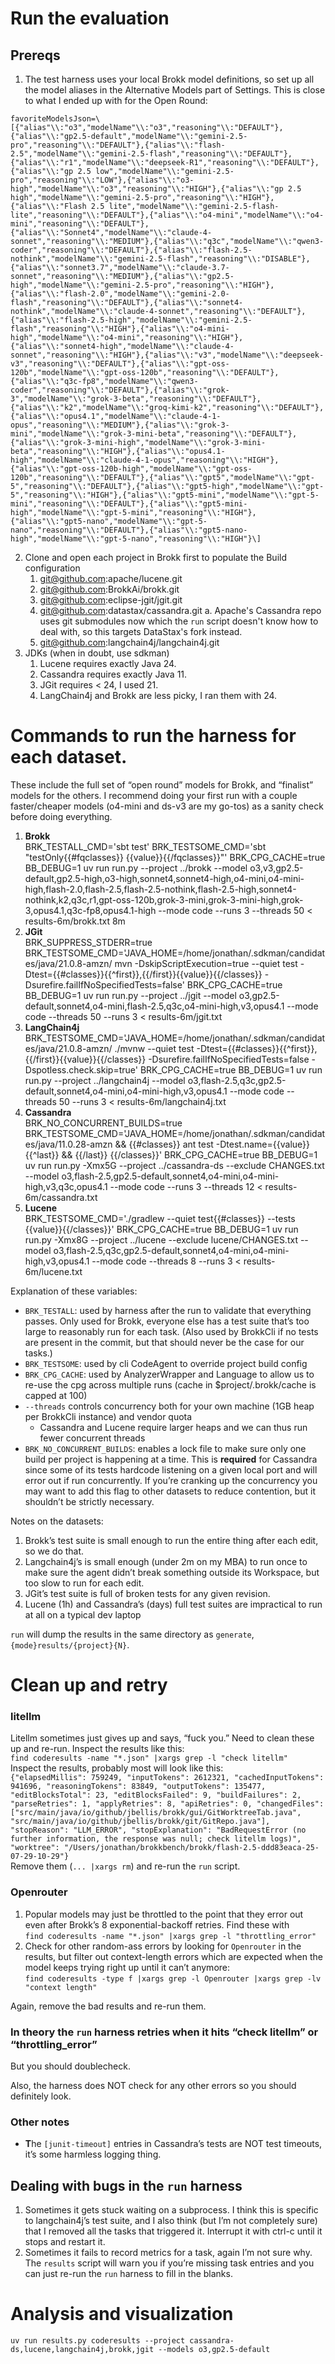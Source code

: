 # Run the evaluation

## Prereqs

1. The test harness uses your local Brokk model definitions, so set up all the model aliases in the Alternative Models part of Settings. This is close to what I ended up with for the Open Round:
```
favoriteModelsJson=\[{"alias"\\:"o3","modelName"\\:"o3","reasoning"\\:"DEFAULT"},{"alias"\\:"gp2.5-default","modelName"\\:"gemini-2.5-pro","reasoning"\\:"DEFAULT"},{"alias"\\:"flash-2.5","modelName"\\:"gemini-2.5-flash","reasoning"\\:"DEFAULT"},{"alias"\\:"r1","modelName"\\:"deepseek-R1","reasoning"\\:"DEFAULT"},{"alias"\\:"gp 2.5 low","modelName"\\:"gemini-2.5-pro","reasoning"\\:"LOW"},{"alias"\\:"o3-high","modelName"\\:"o3","reasoning"\\:"HIGH"},{"alias"\\:"gp 2.5 high","modelName"\\:"gemini-2.5-pro","reasoning"\\:"HIGH"},{"alias"\\:"Flash 2.5 lite","modelName"\\:"gemini-2.5-flash-lite","reasoning"\\:"DEFAULT"},{"alias"\\:"o4-mini","modelName"\\:"o4-mini","reasoning"\\:"DEFAULT"},{"alias"\\:"Sonnet4","modelName"\\:"claude-4-sonnet","reasoning"\\:"MEDIUM"},{"alias"\\:"q3c","modelName"\\:"qwen3-coder","reasoning"\\:"DEFAULT"},{"alias"\\:"flash-2.5-nothink","modelName"\\:"gemini-2.5-flash","reasoning"\\:"DISABLE"},{"alias"\\:"sonnet3.7","modelName"\\:"claude-3.7-sonnet","reasoning"\\:"MEDIUM"},{"alias"\\:"gp2.5-high","modelName"\\:"gemini-2.5-pro","reasoning"\\:"HIGH"},{"alias"\\:"flash-2.0","modelName"\\:"gemini-2.0-flash","reasoning"\\:"DEFAULT"},{"alias"\\:"sonnet4-nothink","modelName"\\:"claude-4-sonnet","reasoning"\\:"DEFAULT"},{"alias"\\:"flash-2.5-high","modelName"\\:"gemini-2.5-flash","reasoning"\\:"HIGH"},{"alias"\\:"o4-mini-high","modelName"\\:"o4-mini","reasoning"\\:"HIGH"},{"alias"\\:"sonnet4-high","modelName"\\:"claude-4-sonnet","reasoning"\\:"HIGH"},{"alias"\\:"v3","modelName"\\:"deepseek-v3","reasoning"\\:"DEFAULT"},{"alias"\\:"gpt-oss-120b","modelName"\\:"gpt-oss-120b","reasoning"\\:"DEFAULT"},{"alias"\\:"q3c-fp8","modelName"\\:"qwen3-coder","reasoning"\\:"DEFAULT"},{"alias"\\:"grok-3","modelName"\\:"grok-3-beta","reasoning"\\:"DEFAULT"},{"alias"\\:"k2","modelName"\\:"groq-kimi-k2","reasoning"\\:"DEFAULT"},{"alias"\\:"opus4.1","modelName"\\:"claude-4-1-opus","reasoning"\\:"MEDIUM"},{"alias"\\:"grok-3-mini","modelName"\\:"grok-3-mini-beta","reasoning"\\:"DEFAULT"},{"alias"\\:"grok-3-mini-high","modelName"\\:"grok-3-mini-beta","reasoning"\\:"HIGH"},{"alias"\\:"opus4.1-high","modelName"\\:"claude-4-1-opus","reasoning"\\:"HIGH"},{"alias"\\:"gpt-oss-120b-high","modelName"\\:"gpt-oss-120b","reasoning"\\:"DEFAULT"},{"alias"\\:"gpt5","modelName"\\:"gpt-5","reasoning"\\:"DEFAULT"},{"alias"\\:"gpt5-high","modelName"\\:"gpt-5","reasoning"\\:"HIGH"},{"alias"\\:"gpt5-mini","modelName"\\:"gpt-5-mini","reasoning"\\:"DEFAULT"},{"alias"\\:"gpt5-mini-high","modelName"\\:"gpt-5-mini","reasoning"\\:"HIGH"},{"alias"\\:"gpt5-nano","modelName"\\:"gpt-5-nano","reasoning"\\:"DEFAULT"},{"alias"\\:"gpt5-nano-high","modelName"\\:"gpt-5-nano","reasoning"\\:"HIGH"}\]
```
2. Clone and open each project in Brokk first to populate the Build configuration
   1. git@github.com:apache/lucene.git
   2. git@github.com:BrokkAi/brokk.git
   3. git@github.com:eclipse-jgit/jgit.git
   4. git@github.com:datastax/cassandra.git
      a. Apache's Cassandra repo uses git submodules now which the `run` script doesn't know how to deal with, so this targets DataStax's fork instead.
   5. git@github.com:langchain4j/langchain4j.git
3. JDKs (when in doubt, use sdkman)  
   1. Lucene requires exactly Java 24\.  
   2. Cassandra requires exactly Java 11\.  
   3. JGit requires \< 24, I used 21\.  
   4. LangChain4j and Brokk are less picky, I ran them with 24.

# Commands to run the harness for each dataset.

These include the full set of “open round” models for Brokk, and “finalist” models for the others. I recommend doing your first run with a couple faster/cheaper models (o4-mini and ds-v3 are my go-tos) as a sanity check before doing everything.

1. **Brokk**  
   BRK\_TESTALL\_CMD='sbt test' BRK\_TESTSOME\_CMD='sbt "testOnly{{\#fqclasses}} {{value}}{{/fqclasses}}"' BRK\_CPG\_CACHE=true BB\_DEBUG=1 uv run run.py \--project ../brokk \--model o3,v3,gp2.5-default,gp2.5-high,o3-high,sonnet4,sonnet4-high,o4-mini,o4-mini-high,flash-2.0,flash-2.5,flash-2.5-nothink,flash-2.5-high,sonnet4-nothink,k2,q3c,r1,gpt-oss-120b,grok-3-mini,grok-3-mini-high,grok-3,opus4.1,q3c-fp8,opus4.1-high \--mode code \--runs 3 \--threads 50 \< results-6m/brokk.txt 8m  
2. **JGit**  
   BRK\_SUPPRESS\_STDERR=true BRK\_TESTSOME\_CMD='JAVA\_HOME=/home/jonathan/.sdkman/candidates/java/21.0.8-amzn/ mvn \-DskipScriptExecution=true \--quiet test \-Dtest={{\#classes}}{{^first}},{{/first}}{{value}}{{/classes}} \-Dsurefire.failIfNoSpecifiedTests=false' BRK\_CPG\_CACHE=true BB\_DEBUG=1 uv run run.py \--project ../jgit \--model o3,gp2.5-default,sonnet4,o4-mini,flash-2.5,q3c,o4-mini-high,v3,opus4.1 \--mode code \--threads 50 \--runs 3 \< results-6m/jgit.txt  
3. **LangChain4j**  
   BRK\_TESTSOME\_CMD='JAVA\_HOME=/home/jonathan/.sdkman/candidates/java/21.0.8-amzn/ ./mvnw \--quiet test \-Dtest={{\#classes}}{{^first}},{{/first}}{{value}}{{/classes}} \-Dsurefire.failIfNoSpecifiedTests=false \-Dspotless.check.skip=true' BRK\_CPG\_CACHE=true BB\_DEBUG=1 uv run run.py \--project ../langchain4j \--model o3,flash-2.5,q3c,gp2.5-default,sonnet4,o4-mini,o4-mini-high,v3,opus4.1 \--mode code \--threads 50 \--runs 3 \< results-6m/langchain4j.txt  
4. **Cassandra**  
   BRK\_NO\_CONCURRENT\_BUILDS=true BRK\_TESTSOME\_CMD='JAVA\_HOME=/home/jonathan/.sdkman/candidates/java/11.0.28-amzn && {{\#classes}} ant test \-Dtest.name={{value}}{{^last}} && {{/last}} {{/classes}}' BRK\_CPG\_CACHE=true BB\_DEBUG=1 uv run run.py \-Xmx5G \--project ../cassandra-ds \--exclude CHANGES.txt \--model o3,flash-2.5,gp2.5-default,sonnet4,o4-mini,o4-mini-high,v3,q3c,opus4.1 \--mode code \--runs 3 \--threads 12 \< results-6m/cassandra.txt  
5. **Lucene**  
   BRK\_TESTSOME\_CMD='./gradlew \--quiet test{{\#classes}} \--tests {{value}}{{/classes}}' BRK\_CPG\_CACHE=true BB\_DEBUG=1 uv run run.py \-Xmx8G \--project ../lucene \--exclude lucene/CHANGES.txt \--model o3,flash-2.5,q3c,gp2.5-default,sonnet4,o4-mini,o4-mini-high,v3,opus4.1 \--mode code \--threads 8 \--runs 3 \< results-6m/lucene.txt

Explanation of these variables:

* `BRK_TESTALL`: used by harness after the run to validate that everything passes. Only used for Brokk, everyone else has a test suite that’s too large to reasonably run for each task. (Also used by BrokkCli if no tests are present in the commit, but that should never be the case for our tasks.)  
* `BRK_TESTSOME`: used by cli CodeAgent to override project build config  
* `BRK_CPG_CACHE`: used by AnalyzerWrapper and Language to allow us to re-use the cpg across multiple runs (cache in $project/.brokk/cache is capped at 100\)  
* `--threads` controls concurrency both for your own machine (1GB heap per BrokkCli instance) and vendor quota  
  * Cassandra and Lucene require larger heaps and we can thus run fewer concurrent threads  
* `BRK_NO_CONCURRENT_BUILDS`: enables a lock file to make sure only one build per project is happening at a time. This is **required** for Cassandra since some of its tests hardcode listening on a given local port and will error out if run concurrently. If you’re cranking up the concurrency you may want to add this flag to other datasets to reduce contention, but it shouldn’t be strictly necessary.

Notes on the datasets:

1. Brokk’s test suite is small enough to run the entire thing after each edit, so we do that.  
2. Langchain4j’s is small enough (under 2m on my MBA) to run once to make sure the agent didn’t break something outside its Workspace, but too slow to run for each edit.  
3. JGit’s test suite is full of broken tests for any given revision.  
4. Lucene (1h) and Cassandra’s (days) full test suites are impractical to run at all on a typical dev laptop

`run` will dump the results in the same directory as `generate`, `{mode}results/{project}{N}`.

# Clean up and retry

### litellm
Litellm sometimes just gives up and says, “fuck you.” Need to clean these up and re-run. Inspect the results like this:  
`find coderesults -name "*.json" |xargs grep -l "check litellm"`  
Inspect the results, probably most will look like this:  
`{"elapsedMillis": 759249, "inputTokens": 2612321, "cachedInputTokens": 941696, "reasoningTokens": 83849, "outputTokens": 135477, "editBlocksTotal": 23, "editBlocksFailed": 9, "buildFailures": 2, "parseRetries": 1, "applyRetries": 8, "apiRetries": 0, "changedFiles": ["src/main/java/io/github/jbellis/brokk/gui/GitWorktreeTab.java", "src/main/java/io/github/jbellis/brokk/git/GitRepo.java"], "stopReason": "LLM_ERROR", "stopExplanation": "BadRequestError (no further information, the response was null; check litellm logs)", "worktree": "/Users/jonathan/brokkbench/brokk/flash-2.5-ddd83eaca-25-07-29-10-29"}`  
Remove them (`... |xargs rm`) and re-run the `run` script.

### Openrouter

1. Popular models may just be throttled to the point that they error out even after Brokk’s 8 exponential-backoff retries. Find these with  
   `find coderesults -name "*.json" |xargs grep -l "throttling_error"`  
2. Check for other random-ass errors by looking for `Openrouter` in the results, but filter out context-length errors which are expected when the model keeps trying right up until it can’t anymore:  
   `find coderesults -type f |xargs grep -l Openrouter |xargs grep -lv "context length"`

Again, remove the bad results and re-run them.

### In theory the `run` harness retries when it hits “check litellm” or “throttling\_error”

But you should doublecheck.

Also, the harness does NOT check for any other errors so you should definitely look.

### Other notes

* **T**he `[junit-timeout]` entries in Cassandra’s tests are NOT test timeouts, it’s some harmless logging thing.

## Dealing with bugs in the `run` harness

1. Sometimes it gets stuck waiting on a subprocess. I think this is specific to langchain4j’s test suite, and I also think (but I’m not completely sure) that I removed all the tasks that triggered it. Interrupt it with ctrl-c until it stops and restart it.  
2. Sometimes it fails to record metrics for a task, again I’m not sure why. The `results` script will warn you if you’re missing task entries and you can just re-run the `run` harness to fill in the blanks.

# Analysis and visualization

```
uv run results.py coderesults --project cassandra-ds,lucene,langchain4j,brokk,jgit --models o3,gp2.5-default
```